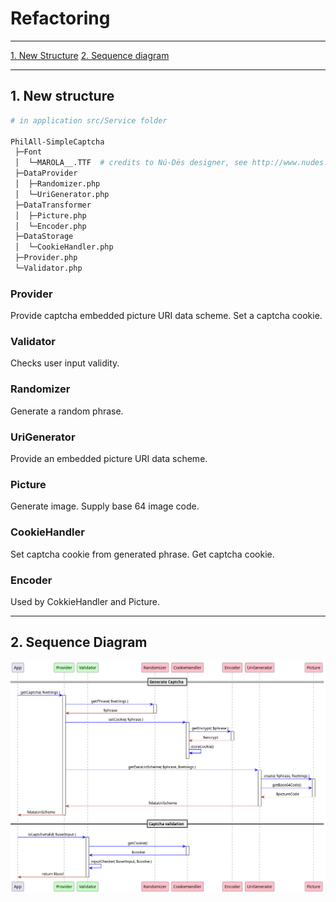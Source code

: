 # Refactoring

* * *

[1. New Structure](#1-new-structure)
[2. Sequence diagram](#2-sequence-diagram)

* * *

## 1. New structure

```bash
# in application src/Service folder

PhilAll-SimpleCaptcha
 ├─Font
 │  └─MAROLA__.TTF  # credits to Nú-Dës designer, see http://www.nudes.com.br/
 ├─DataProvider
 │  ├─Randomizer.php
 │  └─UriGenerator.php
 ├─DataTransformer
 │  ├─Picture.php
 │  └─Encoder.php
 ├─DataStorage
 │  └─CookieHandler.php
 ├─Provider.php
 └─Validator.php
```

### Provider

Provide captcha embedded picture URI data scheme.
Set a captcha cookie.

### Validator

Checks user input validity.

### Randomizer

Generate a random phrase.

### UriGenerator

Provide an embedded picture URI data scheme.

### Picture

Generate image.
Supply base 64 image code.

### CookieHandler

Set captcha cookie from generated phrase.
Get captcha cookie.

### Encoder

Used by CokkieHandler and Picture.

* * *

## 2. Sequence Diagram

![sequence](./assets/sequence-diagram.png)

